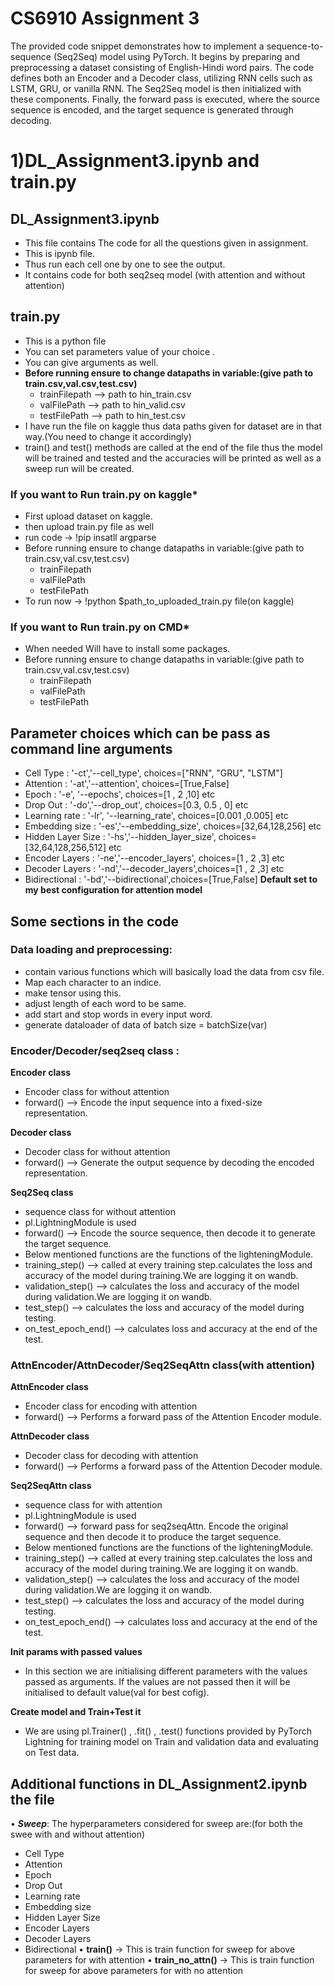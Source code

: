# CS6910 Assignment 3
The provided code snippet demonstrates how to implement a sequence-to-sequence (Seq2Seq) model using PyTorch. It begins by preparing and preprocessing a dataset consisting of English-Hindi word pairs. The code defines both an Encoder and a Decoder class, utilizing RNN cells such as LSTM, GRU, or vanilla RNN. The Seq2Seq model is then initialized with these components. Finally, the forward pass is executed, where the source sequence is encoded, and the target sequence is generated through decoding.

# 1)DL_Assignment3.ipynb and train.py

## DL_Assignment3.ipynb
- This file contains The code for all the questions given in assignment.
- This is ipynb file.
- Thus run each cell one by one to see the output.
- It contains code for both seq2seq model (with attention and without attention)

## train.py
-   This is a python file
-   You can set parameters value of your choice .
-   You can give arguments as well.
-   **Before running ensure to change datapaths in variable:(give path to train.csv,val.csv,test.csv)**
    - trainFilepath --> path to hin_train.csv
    - valFilePath   --> path to hin_valid.csv
    - testFilePath  --> path to hin_test.csv
-   I have run the file on kaggle thus data paths given for dataset are in that way.(You need to change it accordingly)
-   train() and test() methods are called at the end of the file thus the model will be trained and tested and the accuracies will be printed as well as a sweep run will be created.

### If you want to Run train.py on kaggle*
-  First upload dataset on kaggle.
-  then upload train.py file as well  
-  run code -> !pip insatll argparse 
-   Before running ensure to change datapaths in variable:(give path to train.csv,val.csv,test.csv)
    - trainFilepath
    - valFilePath
    - testFilePath
-  To run now -> !python $path_to_uploaded_train.py file(on kaggle)

### If you want to Run train.py on CMD*
-  When needed Will have to install some packages.
-   Before running ensure to change datapaths in variable:(give path to train.csv,val.csv,test.csv)
    - trainFilepath
    - valFilePath
    - testFilePath 

## Parameter choices which can be pass as command line arguments
-   Cell Type : '-ct','--cell_type', choices=["RNN", "GRU", "LSTM"]
-   Attention : '-at','--attention', choices=[True,False]
-   Epoch : '-e', '--epochs',  choices=[1 , 2 ,10] etc
-   Drop Out : '-do','--drop_out', choices=[0.3, 0.5 , 0] etc
-   Learning rate : '-lr', '--learning_rate', choices=[0.001 ,0.005] etc
-   Embedding size : '-es','--embedding_size', choices=[32,64,128,256] etc
-   Hidden Layer Size : '-hs','--hidden_layer_size', choices=[32,64,128,256,512] etc
-   Encoder Layers : '-ne','--encoder_layers', choices=[1 , 2 ,3] etc
-   Decoder Layers : '-nd','--decoder_layers',choices=[1 , 2 ,3] etc
-   Bidirectional : '-bd','--bidirectional',choices=[True,False]
**Default set to my best configuration for attention model**


## Some sections in the code

### Data loading and preprocessing: 
- contain various functions which will basically load the data from csv file.
- Map each character to an indice.
- make tensor using this.
- adjust length of each word to be same.
- add start and stop words in every input word.    
- generate dataloader of data of batch size = batchSize(var)
    
### Encoder/Decoder/seq2seq class : 

**Encoder class**
- Encoder class for without attention
- forward() --> Encode the input sequence into a fixed-size representation.

**Decoder class**
- Decoder class for without attention
- forward() --> Generate the output sequence by decoding the encoded representation.

**Seq2Seq class**
- sequence class for without attention
- pl.LightningModule is used
- forward() --> Encode the source sequence, then decode it to generate the target sequence.
- Below mentioned functions are the functions of the lighteningModule.
- training_step() --> called at every training step.calculates the loss and accuracy of the model during training.We are logging it on wandb.
- validation_step() --> calculates the loss and accuracy of the model during validation.We are logging it on wandb.
- test_step() --> calculates the loss and accuracy of the model during testing.
- on_test_epoch_end() --> calculates loss and accuracy at the end of the test.


### AttnEncoder/AttnDecoder/Seq2SeqAttn class(with attention)
**AttnEncoder class**
- Encoder class for encoding with attention
- forward() --> Performs a forward pass of the Attention Encoder module.

**AttnDecoder class**
- Decoder class for decoding with attention
- forward() --> Performs a forward pass of the Attention Decoder module.

**Seq2SeqAttn class**
- sequence class for with attention
- pl.LightningModule is used
- forward() --> forward pass for seq2seqAttn. Encode the original sequence and then decode it to produce the target sequence.
- Below mentioned functions are the functions of the lighteningModule.
- training_step() --> called at every training step.calculates the loss and accuracy of the model during training.We are logging it on wandb.
- validation_step() --> calculates the loss and accuracy of the model during validation.We are logging it on wandb.
- test_step() --> calculates the loss and accuracy of the model during testing.
- on_test_epoch_end() --> calculates loss and accuracy at the end of the test.

**Init params with passed values**
- In this section we are initialising different parameters with the values passed as arguments. If the values are not passed then it will be initialised to default value(val for best cofig).

**Create model and Train+Test it**
- We are using pl.Trainer() , .fit() , .test() functions provided by PyTorch Lightning for training model on Train and validation data and evaluating on Test data.


## Additional functions in DL_Assignment2.ipynb the file
•	**_Sweep_**: 
The hyperparameters considered for sweep are:(for both the swee with and without attention)
-   Cell Type
-   Attention
-   Epoch
-   Drop Out
-   Learning rate
-   Embedding size
-   Hidden Layer Size
-   Encoder Layers
-   Decoder Layers
-   Bidirectional
•	**train()** -> This is train function for sweep for above parameters for with attention
•	**train_no_attn()** -> This is train function for sweep for above parameters for with no attention
